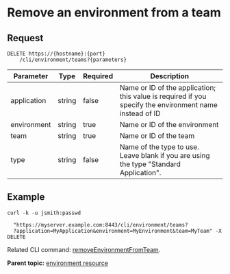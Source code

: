 # Remove an environment from a team

## Request

```
DELETE https://{hostname}:{port}
    /cli/environment/teams?{parameters}

```

|Parameter|Type|Required|Description|
|---------|----|--------|-----------|
|application|string|false|Name or ID of the application; this value is required if you specify the environment name instead of ID|
|environment|string|true|Name or ID of the environment|
|team|string|true|Name or ID of the team|
|type|string|false|Name of the type to use. Leave blank if you are using the type "Standard Application".|

## Example

```
curl -k -u jsmith:passwd 
   
  "https://myserver.example.com:8443/cli/environment/teams?
  ?application=MyApplication&environment=MyEnvironment&team=MyTeam" -X DELETE
```

Related CLI command: [removeEnvironmentFromTeam](udclient_removeenvironmentfromteam.md).

**Parent topic:** [environment resource](../../com.udeploy.api.doc/topics/rest_cli_environment.md)

